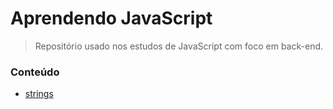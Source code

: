 # Aprendendo JavaScript
> Repositório usado nos estudos de JavaScript com foco em back-end.

### Conteúdo
- [strings](./strings/README.md)
